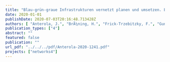 ```yaml
---
title: "Blau-grün-graue Infrastrukturen vernetzt planen und umsetzen. Ein Beitrag zur Klimaanpassung in Kommunen"
date: 2020-01-01
publishDate: 2020-07-03T20:16:48.713428Z
authors: [ "Anterola, J.", "BrÃ¼ning, H.", "Frick-Trzebitzky, F.", "Gunkel, M.", "Libbe, J.", "Liehr, S.", "matzinger", "Nenz, D.", "Reichmann, B.", "rouault", "Schramm, E.", "StieÃŸ, I.", "Trapp, J. H.", "Winker, M." ]
publication_types: ["4"]
abstract: ""
featured: false
publication: ""
url_pdf: "../../../pdf/Anterola-2020-1241.pdf"
projects: ["networks4"]
---
```


